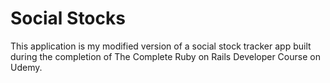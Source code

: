 # Social Stocks

This application is my modified version of a social stock tracker app built during the completion of The Complete Ruby on Rails Developer Course on Udemy.